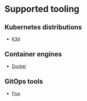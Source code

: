 # Supported tooling

## Kubernetes distributions

- [K3d](https://k3d.io)

## Container engines

- [Docker](https://www.docker.com)

## GitOps tools

- [Flux](https://fluxcd.io)
